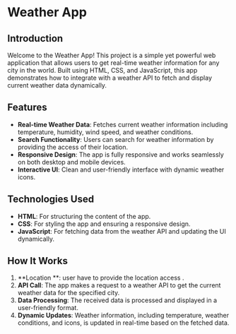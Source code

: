 # Weather App

## Introduction

Welcome to the Weather App! This project is a simple yet powerful web application that allows users to get real-time weather information for any city in the world. Built using HTML, CSS, and JavaScript, this app demonstrates how to integrate with a weather API to fetch and display current weather data dynamically.

## Features

- **Real-time Weather Data**: Fetches current weather information including temperature, humidity, wind speed, and weather conditions.
- **Search Functionality**: Users can search for weather information by providing the access of their location.
- **Responsive Design**: The app is fully responsive and works seamlessly on both desktop and mobile devices.
- **Interactive UI**: Clean and user-friendly interface with dynamic weather icons.

## Technologies Used

- **HTML**: For structuring the content of the app.
- **CSS**: For styling the app and ensuring a responsive design.
- **JavaScript**: For fetching data from the weather API and updating the UI dynamically.

## How It Works

1. **Location **: user have to provide the location access .
2. **API Call**: The app makes a request to a weather API to get the current weather data for the specified city.
3. **Data Processing**: The received data is processed and displayed in a user-friendly format.
4. **Dynamic Updates**: Weather information, including temperature, weather conditions, and icons, is updated in real-time based on the fetched data.
